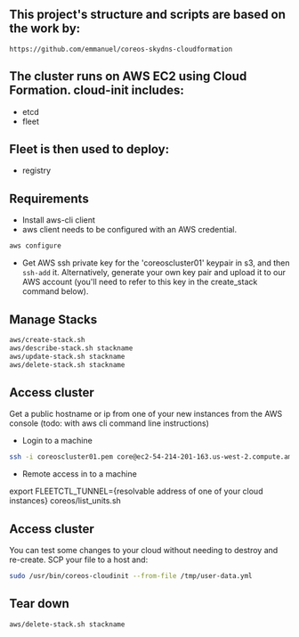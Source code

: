 ##  This project's structure and scripts are based on the work by:

    https://github.com/emmanuel/coreos-skydns-cloudformation

## The cluster runs on AWS EC2 using Cloud Formation. cloud-init includes:

* etcd
* fleet

## Fleet is then used to deploy:

* registry

## Requirements

* Install aws-cli client
* aws client needs to be configured with an AWS credential.

```bash
aws configure
```

* Get AWS ssh private key for the 'coreoscluster01' keypair in s3, and then `ssh-add` it. Alternatively, generate your own key pair and upload it to our AWS account 
(you'll need to refer to this key in the create_stack command below).

## Manage Stacks
```bash
aws/create-stack.sh
aws/describe-stack.sh stackname
aws/update-stack.sh stackname
aws/delete-stack.sh stackname
```
## Access cluster 

Get a public hostname or ip from one of your new instances from the AWS console (todo: with aws cli command line instructions)

* Login to a machine
```bash
ssh -i coreoscluster01.pem core@ec2-54-214-201-163.us-west-2.compute.amazonaws.com
```
* Remote access in to a machine

export FLEETCTL_TUNNEL={resolvable address of one of your cloud instances}
coreos/list_units.sh

## Access cluster 
You can test some changes to your cloud without needing to destroy and re-create. SCP your file to a host and:

``` bash
sudo /usr/bin/coreos-cloudinit --from-file /tmp/user-data.yml
```
## Tear down
```bash
aws/delete-stack.sh stackname
```
